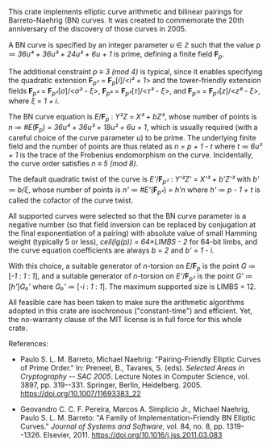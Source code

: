This crate implements elliptic curve arithmetic and bilinear pairings for Barreto-Naehrig (BN) curves.
It was created to commemorate the 20th anniversary of the discovery of those curves in 2005.

A BN curve is specified by an integer parameter <i>u</i> &#8712; &Zopf; such that the value
<i>p</i> &#x2254; <i>36u&#x2074; + 36u&sup3; + 24u&sup2; + 6u + 1</i> is prime, defining a finite field
<b>F</b><sub><i>p</i></sub>.

The additional constraint <i>p &equiv; 3 (mod 4)</i> is typical, since it enables specifying
the quadratic extension <b>F</b><sub><i>p&sup2;</i></sub> = <b>F</b><sub><i>p</i></sub>&lbrack;<i>i</i>&rbrack;/&lt;<i>i&sup2; + 1</i>&gt;
and the tower-friendly extension fields
<b>F</b><sub><i>p&#x2074;</i></sub> = <b>F</b><sub><i>p&sup2;</i></sub>&lbrack;<i>&sigma;</i>&rbrack;/&lt;<i>&sigma;&sup2; - &xi;</i>&gt;,
<b>F</b><sub><i>p&#x2076;</i></sub> = <b>F</b><sub><i>p&sup2;</i></sub>&lbrack;<i>&tau;</i>&rbrack;/&lt;<i>&tau;&sup3; - &xi;</i>&gt;,
and <b>F</b><sub><i>p&sup1;&#xFEFF;&sup2;</i></sub> = <b>F</b><sub><i>p&sup2;</i></sub>&lbrack;<i>z</i>&rbrack;/&lt;<i>z&#x2076; - &xi;</i>&gt;,
where <i>&xi;</i> = <i>1 + i</i>.

The BN curve equation is <i>E</i>/<b>F</b><sub><i>p</i></sub> : <i>Y&sup2;Z</i> = <i>X&sup3; + bZ&sup3;</i>,
whose number of points is
<i>n</i> &#x2254; <i>#E</i>(<b>F</b><sub><i>p</i></sub>) = <i>36u&#x2074; + 36u&sup3; + 18u&sup2; + 6u + 1</i>,
which is usually required (with a careful choice of the curve parameter <i>u</i>) to be prime.
The underlying finite field and the number of points are thus related as
<i>n = p + 1 - t</i> where <i>t</i> &#x2254; <i>6u&sup2; + 1</i> is the trace of the Frobenius endomorphism
on the curve.
Incidentally, the curve order satisfies <i>n &equiv; 5 (mod 8)</i>.

The default quadratic twist of the curve is <i>E'</i>/<b>F</b><sub><i>p&sup2;</i></sub> : <i>Y'&sup2;Z'</i> = <i>X'&sup3; + b'Z'&sup3;</i>
with <i>b'</i> &#x2254; <i>b/&xi;</i>, whose number of points is <i>n'</i> &#x2254; <i>#E'</i>(<b>F</b><sub><i>p&sup2;</i></sub>) = <i>h'n</i>
where <i>h'</i> &#x2254; <i>p - 1 + t</i> is called the cofactor of the curve twist.

All supported curves were selected so that the BN curve parameter is a negative number
(so that field inversion can be replaced by conjugation at the final exponentiation of a pairing)
with absolute value of small Hamming weight (typically 5 or less),
<i>ceil(lg(p)) = 64&times;LIMBS - 2</i> for 64-bit limbs,
and the curve equation coefficients are always <i>b</i> = <i>2</i> and <i>b'</i> = <i>1 - i</i>.

With this choice, a suitable generator of <i>n</i>-torsion on <i>E</i>/<b>F</b><sub><i>p</i></sub>
is the point <i>G</i> &#x2254; &lbrack;<i>-1</i> : <i>1</i> : <i>1</i>&rbrack;,
and a suitable generator of <i>n</i>-torsion on <i>E'</i>/<b>F</b><sub><i>p&sup2;</i></sub>
is the point <i>G'</i> &#x2254; &lbrack;<i>h'</i>&rbrack;<i>G&#x2080;'</i> where <i>G&#x2080;'</i> &#x2254; &lbrack;-<i>i</i> : <i>1</i> : <i>1</i>&rbrack;.
The maximum supported size is LIMBS = 12.

All feasible care has been taken to make sure the arithmetic algorithms adopted in this crate
are isochronous ("constant-time") and efficient.
Yet, the no-warranty clause of the MIT license is in full force for this whole crate.

References:

* Paulo S. L. M. Barreto, Michael Naehrig:
"Pairing-Friendly Elliptic Curves of Prime Order."
In: Preneel, B., Tavares, S. (eds). <i>Selected Areas in Cryptography -- SAC 2005</i>.
Lecture Notes in Computer Science, vol. 3897, pp. 319--331.
Springer, Berlin, Heidelberg. 2005. https://doi.org/10.1007/11693383_22

* Geovandro C. C. F. Pereira, Marcos A. Simplicio Jr., Michael Naehrig, Paulo S. L. M. Barreto:
"A Family of Implementation-Friendly BN Elliptic Curves."
<i>Journal of Systems and Software</i>, vol. 84, no. 8, pp. 1319--1326.
Elsevier, 2011. https://doi.org/10.1016/j.jss.2011.03.083
